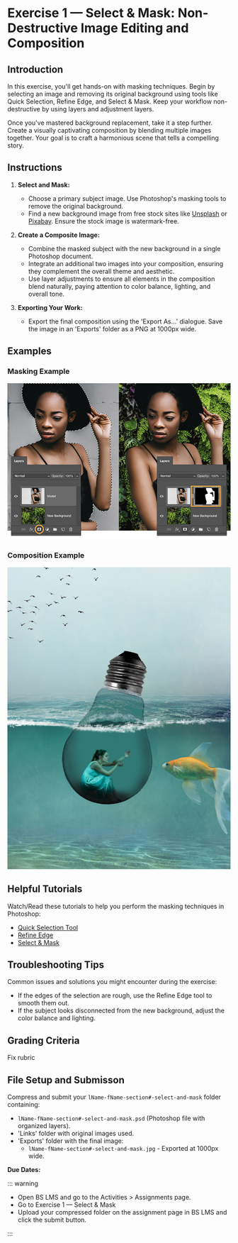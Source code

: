 # Exercise 1 — Select & Mask: Non-Destructive Image Editing and Composition

## Introduction

In this exercise, you'll get hands-on with masking techniques. Begin by selecting an image and removing its original background using tools like Quick Selection, Refine Edge, and Select & Mask. Keep your workflow non-destructive by using layers and adjustment layers.

Once you've mastered background replacement, take it a step further. Create a visually captivating composition by blending multiple images together. Your goal is to craft a harmonious scene that tells a compelling story.

## Instructions

1. **Select and Mask:**

   - Choose a primary subject image. Use Photoshop's masking tools to remove the original background.
   - Find a new background image from free stock sites like [Unsplash](https://unsplash.com/) or [Pixabay](https://pixabay.com). Ensure the stock image is watermark-free.

2. **Create a Composite Image:**

   - Combine the masked subject with the new background in a single Photoshop document.
   - Integrate an additional two images into your composition, ensuring they complement the overall theme and aesthetic.
   - Use layer adjustments to ensure all elements in the composition blend naturally, paying attention to color balance, lighting, and overall tone.

3. **Exporting Your Work:**
   - Export the final composition using the 'Export As...' dialogue. Save the image in an 'Exports' folder as a PNG at 1000px wide.

## Examples

### Masking Example

![Exercise example](./assets/replace-image-background-step-3.jpg)

### Composition Example

![Exercise example](./assets/ex1-example.jpg)

## Helpful Tutorials

Watch/Read these tutorials to help you perform the masking techniques in Photoshop:

- [Quick Selection Tool](https://helpx.adobe.com/ca/photoshop/how-to/use-quick-selection-tool.html)
- [Refine Edge](https://www.adobe.com/products/photoshop/refine-edge.html)
- [Select & Mask](https://www.adobe.com/products/photoshop/masking.html)

## Troubleshooting Tips

Common issues and solutions you might encounter during the exercise:

- If the edges of the selection are rough, use the Refine Edge tool to smooth them out.
- If the subject looks disconnected from the new background, adjust the color balance and lighting.

## Grading Criteria

Fix rubric

## File Setup and Submisson

Compress and submit your `lName-fName-section#-select-and-mask` folder containing:

- `lName-fName-section#-select-and-mask.psd` (Photoshop file with organized layers).
- 'Links' folder with original images used.
- 'Exports' folder with the final image:
  - `lName-fName-section#-select-and-mask.jpg` - Exported at 1000px wide.

**Due Dates:**

<Badge type="error" text="Due: Tuesday January 16th @9:00pm" />

::: warning

- Open BS LMS and go to the Activities > Assignments page.
- Go to Exercise 1 — Select & Mask
- Upload your compressed folder on the assignment page in BS LMS and click the submit button.

:::
